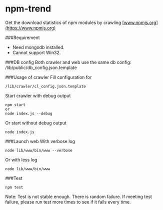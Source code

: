 npm-trend
=========

Get the download statistics of npm modules by crawling [www.npmjs.org](https://www.npmjs.org)

###Requirement
- Need mongodb installed.
- Cannot support Win32.

###DB config
Both crawler and web use the same db config: /lib/public/db_config.json.template

###Usage of crawler
Fill configuration for
	
	/lib/crawler/cl_config.json.template

Start crawler with debug output

	npm start
	or
	node index.js --debug

Or start without debug output

	node index.js

###Launch web
With verbose log

	node lib/www/bin/www --verbose

Or with less log

	node lib/www/bin/www

###Test

	npm test

Note: Test is not stable enough. There is random failure. If meeting test failure, please run test more times to see if it fails every time.